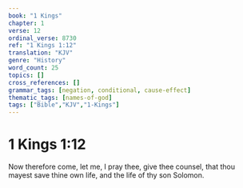 ```yaml
---
book: "1 Kings"
chapter: 1
verse: 12
ordinal_verse: 8730
ref: "1 Kings 1:12"
translation: "KJV"
genre: "History"
word_count: 25
topics: []
cross_references: []
grammar_tags: [negation, conditional, cause-effect]
thematic_tags: [names-of-god]
tags: ["Bible","KJV","1-Kings"]
---
```


# 1 Kings 1:12

Now therefore come, let me, I pray thee, give thee counsel, that thou mayest save thine own life, and the life of thy son Solomon.
